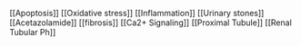 [[Apoptosis]]
[[Oxidative stress]]
[[Inflammation]]
[[Urinary stones]]
[[Acetazolamide]]
[[fibrosis]]
[[Ca2+ Signaling]]
[[Proximal Tubule]]
[[Renal Tubular Ph]]
